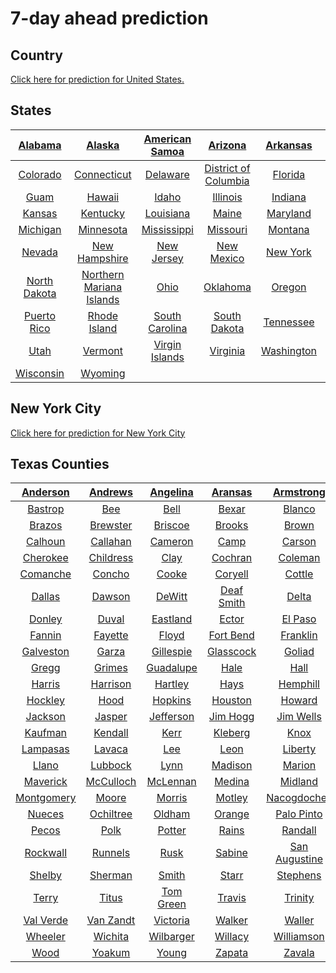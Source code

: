 # 7-day ahead prediction


Country
-------

[Click here for prediction for United States.](https://cosima9586.github.io/img/img7ahead/us.html)


States
------

| [Alabama](https://cosima9586.github.io/img/img7ahead/us-states/Alabama.html) | [Alaska](https://cosima9586.github.io/img/img7ahead/us-states/Alaska.html) | [American Samoa](https://cosima9586.github.io/img/img7ahead/us-states/American-Samoa.html) | [Arizona](https://cosima9586.github.io/img/img7ahead/us-states/Arizona.html) | [Arkansas](https://cosima9586.github.io/img/img7ahead/us-states/Arkansas.html) | [California](https://cosima9586.github.io/img/img7ahead/us-states/California.html) |
| :----------------------------------------------------------: | :----------------------------------------------------------: | :----------------------------------------------------------: | :----------------------------------------------------------: | :----------------------------------------------------------: | :----------------------------------------------------------: |
| [Colorado](https://cosima9586.github.io/img/img7ahead/us-states/Colorado.html) | [Connecticut](https://cosima9586.github.io/img/img7ahead/us-states/Connecticut.html) | [Delaware](https://cosima9586.github.io/img/img7ahead/us-states/Delaware.html) | [District of Columbia](https://cosima9586.github.io/img/img7ahead/us-states/District-of-Columbia.html) | [Florida](https://cosima9586.github.io/img/img7ahead/us-states/Florida.html) | [Georgia](https://cosima9586.github.io/img/img7ahead/us-states/Georgia.html) |
| [Guam](https://cosima9586.github.io/img/img7ahead/us-states/Guam.html) | [Hawaii](https://cosima9586.github.io/img/img7ahead/us-states/Hawaii.html) | [Idaho](https://cosima9586.github.io/img/img7ahead/us-states/Idaho.html) | [Illinois](https://cosima9586.github.io/img/img7ahead/us-states/Illinois.html) | [Indiana](https://cosima9586.github.io/img/img7ahead/us-states/Indiana.html) | [Iowa](https://cosima9586.github.io/img/img7ahead/us-states/Iowa.html) |
| [Kansas](https://cosima9586.github.io/img/img7ahead/us-states/Kansas.html) | [Kentucky](https://cosima9586.github.io/img/img7ahead/us-states/Kentucky.html) | [Louisiana](https://cosima9586.github.io/img/img7ahead/us-states/Louisiana.html) | [Maine](https://cosima9586.github.io/img/img7ahead/us-states/Maine.html) | [Maryland](https://cosima9586.github.io/img/img7ahead/us-states/Maryland.html) | [Massachusetts](https://cosima9586.github.io/img/img7ahead/us-states/Massachusetts.html) |
| [Michigan](https://cosima9586.github.io/img/img7ahead/us-states/Michigan.html) | [Minnesota](https://cosima9586.github.io/img/img7ahead/us-states/Minnesota.html) | [Mississippi](https://cosima9586.github.io/img/img7ahead/us-states/Mississippi.html) | [Missouri](https://cosima9586.github.io/img/img7ahead/us-states/Missouri.html) | [Montana](https://cosima9586.github.io/img/img7ahead/us-states/Montana.html) | [Nebraska](https://cosima9586.github.io/img/img7ahead/us-states/Nebraska.html) |
| [Nevada](https://cosima9586.github.io/img/img7ahead/us-states/Nevada.html) | [New Hampshire](https://cosima9586.github.io/img/img7ahead/us-states/New-Hampshire.html) | [New Jersey](https://cosima9586.github.io/img/img7ahead/us-states/New-Jersey.html) | [New Mexico](https://cosima9586.github.io/img/img7ahead/us-states/New-Mexico.html) | [New York](https://cosima9586.github.io/img/img7ahead/us-states/New-York.html) | [North Carolina](https://cosima9586.github.io/img/img7ahead/us-states/North-Carolina.html) |
| [North Dakota](https://cosima9586.github.io/img/img7ahead/us-states/North-Dakota.html) | [Northern Mariana Islands](https://cosima9586.github.io/img/img7ahead/us-states/Northern-Mariana-Islands.html) | [Ohio](https://cosima9586.github.io/img/img7ahead/us-states/Ohio.html) | [Oklahoma](https://cosima9586.github.io/img/img7ahead/us-states/Oklahoma.html) | [Oregon](https://cosima9586.github.io/img/img7ahead/us-states/Oregon.html) | [Pennsylvania](https://cosima9586.github.io/img/img7ahead/us-states/Pennsylvania.html) |
| [Puerto Rico](https://cosima9586.github.io/img/img7ahead/us-states/Puerto-Rico.html) | [Rhode Island](https://cosima9586.github.io/img/img7ahead/us-states/Rhode-Island.html) | [South Carolina](https://cosima9586.github.io/img/img7ahead/us-states/South-Carolina.html) | [South Dakota](https://cosima9586.github.io/img/img7ahead/us-states/South-Dakota.html) | [Tennessee](https://cosima9586.github.io/img/img7ahead/us-states/Tennessee.html) | [Texas](https://cosima9586.github.io/img/img7ahead/us-states/Texas.html) |
| [Utah](https://cosima9586.github.io/img/img7ahead/us-states/Utah.html) | [Vermont](https://cosima9586.github.io/img/img7ahead/us-states/Vermont.html) | [Virgin Islands](https://cosima9586.github.io/img/img7ahead/us-states/Virgin-Islands.html) | [Virginia](https://cosima9586.github.io/img/img7ahead/us-states/Virginia.html) | [Washington](https://cosima9586.github.io/img/img7ahead/us-states/Washington.html) | [West Virginia](https://cosima9586.github.io/img/img7ahead/us-states/West-Virginia.html) |
| [Wisconsin](https://cosima9586.github.io/img/img7ahead/us-states/Wisconsin.html) | [Wyoming](https://cosima9586.github.io/img/img7ahead/us-states/Wyoming.html) |                                                              |                                                              |                                                              |                                                              |

## New York City

[Click here for prediction for New York City](https://cosima9586.github.io/img/img7ahead/us-counties/New%20York-New%20York%20City.html)


Texas Counties
--------------

| [Anderson](https://cosima9586.github.io/img/img7ahead/us-counties/Texas-Anderson.html) | [Andrews](https://cosima9586.github.io/img/img7ahead/us-counties/Texas-Andrews.html) | [Angelina](https://cosima9586.github.io/img/img7ahead/us-counties/Texas-Angelina.html) | [Aransas](https://cosima9586.github.io/img/img7ahead/us-counties/Texas-Aransas.html) | [Armstrong](https://cosima9586.github.io/img/img7ahead/us-counties/Texas-Armstrong.html) | [Atascosa](https://cosima9586.github.io/img/img7ahead/us-counties/Texas-Atascosa.html) | [Austin](https://cosima9586.github.io/img/img7ahead/us-counties/Texas-Austin.html) | [Bandera](https://cosima9586.github.io/img/img7ahead/us-counties/Texas-Bandera.html) |
| :----------------------------------------------------------: | :----------------------------------------------------------: | :----------------------------------------------------------: | :----------------------------------------------------------: | :----------------------------------------------------------: | :----------------------------------------------------------: | :----------------------------------------------------------: | :----------------------------------------------------------: |
| [Bastrop](https://cosima9586.github.io/img/img7ahead/us-counties/Texas-Bastrop.html) | [Bee](https://cosima9586.github.io/img/img7ahead/us-counties/Texas-Bee.html) | [Bell](https://cosima9586.github.io/img/img7ahead/us-counties/Texas-Bell.html) | [Bexar](https://cosima9586.github.io/img/img7ahead/us-counties/Texas-Bexar.html) | [Blanco](https://cosima9586.github.io/img/img7ahead/us-counties/Texas-Blanco.html) | [Bosque](https://cosima9586.github.io/img/img7ahead/us-counties/Texas-Bosque.html) | [Bowie](https://cosima9586.github.io/img/img7ahead/us-counties/Texas-Bowie.html) | [Brazoria](https://cosima9586.github.io/img/img7ahead/us-counties/Texas-Brazoria.html) |
| [Brazos](https://cosima9586.github.io/img/img7ahead/us-counties/Texas-Brazos.html) | [Brewster](https://cosima9586.github.io/img/img7ahead/us-counties/Texas-Brewster.html) | [Briscoe](https://cosima9586.github.io/img/img7ahead/us-counties/Texas-Briscoe.html) | [Brooks](https://cosima9586.github.io/img/img7ahead/us-counties/Texas-Brooks.html) | [Brown](https://cosima9586.github.io/img/img7ahead/us-counties/Texas-Brown.html) | [Burleson](https://cosima9586.github.io/img/img7ahead/us-counties/Texas-Burleson.html) | [Burnet](https://cosima9586.github.io/img/img7ahead/us-counties/Texas-Burnet.html) | [Caldwell](https://cosima9586.github.io/img/img7ahead/us-counties/Texas-Caldwell.html) |
| [Calhoun](https://cosima9586.github.io/img/img7ahead/us-counties/Texas-Calhoun.html) | [Callahan](https://cosima9586.github.io/img/img7ahead/us-counties/Texas-Callahan.html) | [Cameron](https://cosima9586.github.io/img/img7ahead/us-counties/Texas-Cameron.html) | [Camp](https://cosima9586.github.io/img/img7ahead/us-counties/Texas-Camp.html) | [Carson](https://cosima9586.github.io/img/img7ahead/us-counties/Texas-Carson.html) | [Cass](https://cosima9586.github.io/img/img7ahead/us-counties/Texas-Cass.html) | [Castro](https://cosima9586.github.io/img/img7ahead/us-counties/Texas-Castro.html) | [Chambers](https://cosima9586.github.io/img/img7ahead/us-counties/Texas-Chambers.html) |
| [Cherokee](https://cosima9586.github.io/img/img7ahead/us-counties/Texas-Cherokee.html) | [Childress](https://cosima9586.github.io/img/img7ahead/us-counties/Texas-Childress.html) | [Clay](https://cosima9586.github.io/img/img7ahead/us-counties/Texas-Clay.html) | [Cochran](https://cosima9586.github.io/img/img7ahead/us-counties/Texas-Cochran.html) | [Coleman](https://cosima9586.github.io/img/img7ahead/us-counties/Texas-Coleman.html) | [Collin](https://cosima9586.github.io/img/img7ahead/us-counties/Texas-Collin.html) | [Colorado](https://cosima9586.github.io/img/img7ahead/us-counties/Texas-Colorado.html) | [Comal](https://cosima9586.github.io/img/img7ahead/us-counties/Texas-Comal.html) |
| [Comanche](https://cosima9586.github.io/img/img7ahead/us-counties/Texas-Comanche.html) | [Concho](https://cosima9586.github.io/img/img7ahead/us-counties/Texas-Concho.html) | [Cooke](https://cosima9586.github.io/img/img7ahead/us-counties/Texas-Cooke.html) | [Coryell](https://cosima9586.github.io/img/img7ahead/us-counties/Texas-Coryell.html) | [Cottle](https://cosima9586.github.io/img/img7ahead/us-counties/Texas-Cottle.html) | [Crane](https://cosima9586.github.io/img/img7ahead/us-counties/Texas-Crane.html) | [Crosby](https://cosima9586.github.io/img/img7ahead/us-counties/Texas-Crosby.html) | [Dallam](https://cosima9586.github.io/img/img7ahead/us-counties/Texas-Dallam.html) |
| [Dallas](https://cosima9586.github.io/img/img7ahead/us-counties/Texas-Dallas.html) | [Dawson](https://cosima9586.github.io/img/img7ahead/us-counties/Texas-Dawson.html) | [DeWitt](https://cosima9586.github.io/img/img7ahead/us-counties/Texas-DeWitt.html) | [Deaf Smith](https://cosima9586.github.io/img/img7ahead/us-counties/Texas-Deaf-Smith.html) | [Delta](https://cosima9586.github.io/img/img7ahead/us-counties/Texas-Delta.html) | [Denton](https://cosima9586.github.io/img/img7ahead/us-counties/Texas-Denton.html) | [Dickens](https://cosima9586.github.io/img/img7ahead/us-counties/Texas-Dickens.html) | [Dimmit](https://cosima9586.github.io/img/img7ahead/us-counties/Texas-Dimmit.html) |
| [Donley](https://cosima9586.github.io/img/img7ahead/us-counties/Texas-Donley.html) | [Duval](https://cosima9586.github.io/img/img7ahead/us-counties/Texas-Duval.html) | [Eastland](https://cosima9586.github.io/img/img7ahead/us-counties/Texas-Eastland.html) | [Ector](https://cosima9586.github.io/img/img7ahead/us-counties/Texas-Ector.html) | [El Paso](https://cosima9586.github.io/img/img7ahead/us-counties/Texas-El-Paso.html) | [Ellis](https://cosima9586.github.io/img/img7ahead/us-counties/Texas-Ellis.html) | [Erath](https://cosima9586.github.io/img/img7ahead/us-counties/Texas-Erath.html) | [Falls](https://cosima9586.github.io/img/img7ahead/us-counties/Texas-Falls.html) |
| [Fannin](https://cosima9586.github.io/img/img7ahead/us-counties/Texas-Fannin.html) | [Fayette](https://cosima9586.github.io/img/img7ahead/us-counties/Texas-Fayette.html) | [Floyd](https://cosima9586.github.io/img/img7ahead/us-counties/Texas-Floyd.html) | [Fort Bend](https://cosima9586.github.io/img/img7ahead/us-counties/Texas-Fort-Bend.html) | [Franklin](https://cosima9586.github.io/img/img7ahead/us-counties/Texas-Franklin.html) | [Freestone](https://cosima9586.github.io/img/img7ahead/us-counties/Texas-Freestone.html) | [Frio](https://cosima9586.github.io/img/img7ahead/us-counties/Texas-Frio.html) | [Gaines](https://cosima9586.github.io/img/img7ahead/us-counties/Texas-Gaines.html) |
| [Galveston](https://cosima9586.github.io/img/img7ahead/us-counties/Texas-Galveston.html) | [Garza](https://cosima9586.github.io/img/img7ahead/us-counties/Texas-Garza.html) | [Gillespie](https://cosima9586.github.io/img/img7ahead/us-counties/Texas-Gillespie.html) | [Glasscock](https://cosima9586.github.io/img/img7ahead/us-counties/Texas-Glasscock.html) | [Goliad](https://cosima9586.github.io/img/img7ahead/us-counties/Texas-Goliad.html) | [Gonzales](https://cosima9586.github.io/img/img7ahead/us-counties/Texas-Gonzales.html) | [Gray](https://cosima9586.github.io/img/img7ahead/us-counties/Texas-Gray.html) | [Grayson](https://cosima9586.github.io/img/img7ahead/us-counties/Texas-Grayson.html) |
| [Gregg](https://cosima9586.github.io/img/img7ahead/us-counties/Texas-Gregg.html) | [Grimes](https://cosima9586.github.io/img/img7ahead/us-counties/Texas-Grimes.html) | [Guadalupe](https://cosima9586.github.io/img/img7ahead/us-counties/Texas-Guadalupe.html) | [Hale](https://cosima9586.github.io/img/img7ahead/us-counties/Texas-Hale.html) | [Hall](https://cosima9586.github.io/img/img7ahead/us-counties/Texas-Hall.html) | [Hamilton](https://cosima9586.github.io/img/img7ahead/us-counties/Texas-Hamilton.html) | [Hansford](https://cosima9586.github.io/img/img7ahead/us-counties/Texas-Hansford.html) | [Hardin](https://cosima9586.github.io/img/img7ahead/us-counties/Texas-Hardin.html) |
| [Harris](https://cosima9586.github.io/img/img7ahead/us-counties/Texas-Harris.html) | [Harrison](https://cosima9586.github.io/img/img7ahead/us-counties/Texas-Harrison.html) | [Hartley](https://cosima9586.github.io/img/img7ahead/us-counties/Texas-Hartley.html) | [Hays](https://cosima9586.github.io/img/img7ahead/us-counties/Texas-Hays.html) | [Hemphill](https://cosima9586.github.io/img/img7ahead/us-counties/Texas-Hemphill.html) | [Henderson](https://cosima9586.github.io/img/img7ahead/us-counties/Texas-Henderson.html) | [Hidalgo](https://cosima9586.github.io/img/img7ahead/us-counties/Texas-Hidalgo.html) | [Hill](https://cosima9586.github.io/img/img7ahead/us-counties/Texas-Hill.html) |
| [Hockley](https://cosima9586.github.io/img/img7ahead/us-counties/Texas-Hockley.html) | [Hood](https://cosima9586.github.io/img/img7ahead/us-counties/Texas-Hood.html) | [Hopkins](https://cosima9586.github.io/img/img7ahead/us-counties/Texas-Hopkins.html) | [Houston](https://cosima9586.github.io/img/img7ahead/us-counties/Texas-Houston.html) | [Howard](https://cosima9586.github.io/img/img7ahead/us-counties/Texas-Howard.html) | [Hunt](https://cosima9586.github.io/img/img7ahead/us-counties/Texas-Hunt.html) | [Hutchinson](https://cosima9586.github.io/img/img7ahead/us-counties/Texas-Hutchinson.html) | [Jack](https://cosima9586.github.io/img/img7ahead/us-counties/Texas-Jack.html) |
| [Jackson](https://cosima9586.github.io/img/img7ahead/us-counties/Texas-Jackson.html) | [Jasper](https://cosima9586.github.io/img/img7ahead/us-counties/Texas-Jasper.html) | [Jefferson](https://cosima9586.github.io/img/img7ahead/us-counties/Texas-Jefferson.html) | [Jim Hogg](https://cosima9586.github.io/img/img7ahead/us-counties/Texas-Jim-Hogg.html) | [Jim Wells](https://cosima9586.github.io/img/img7ahead/us-counties/Texas-Jim-Wells.html) | [Johnson](https://cosima9586.github.io/img/img7ahead/us-counties/Texas-Johnson.html) | [Jones](https://cosima9586.github.io/img/img7ahead/us-counties/Texas-Jones.html) | [Karnes](https://cosima9586.github.io/img/img7ahead/us-counties/Texas-Karnes.html) |
| [Kaufman](https://cosima9586.github.io/img/img7ahead/us-counties/Texas-Kaufman.html) | [Kendall](https://cosima9586.github.io/img/img7ahead/us-counties/Texas-Kendall.html) | [Kerr](https://cosima9586.github.io/img/img7ahead/us-counties/Texas-Kerr.html) | [Kleberg](https://cosima9586.github.io/img/img7ahead/us-counties/Texas-Kleberg.html) | [Knox](https://cosima9586.github.io/img/img7ahead/us-counties/Texas-Knox.html) | [La Salle](https://cosima9586.github.io/img/img7ahead/us-counties/Texas-La-Salle.html) | [Lamar](https://cosima9586.github.io/img/img7ahead/us-counties/Texas-Lamar.html) | [Lamb](https://cosima9586.github.io/img/img7ahead/us-counties/Texas-Lamb.html) |
| [Lampasas](https://cosima9586.github.io/img/img7ahead/us-counties/Texas-Lampasas.html) | [Lavaca](https://cosima9586.github.io/img/img7ahead/us-counties/Texas-Lavaca.html) | [Lee](https://cosima9586.github.io/img/img7ahead/us-counties/Texas-Lee.html) | [Leon](https://cosima9586.github.io/img/img7ahead/us-counties/Texas-Leon.html) | [Liberty](https://cosima9586.github.io/img/img7ahead/us-counties/Texas-Liberty.html) | [Limestone](https://cosima9586.github.io/img/img7ahead/us-counties/Texas-Limestone.html) | [Lipscomb](https://cosima9586.github.io/img/img7ahead/us-counties/Texas-Lipscomb.html) | [Live Oak](https://cosima9586.github.io/img/img7ahead/us-counties/Texas-Live-Oak.html) |
| [Llano](https://cosima9586.github.io/img/img7ahead/us-counties/Texas-Llano.html) | [Lubbock](https://cosima9586.github.io/img/img7ahead/us-counties/Texas-Lubbock.html) | [Lynn](https://cosima9586.github.io/img/img7ahead/us-counties/Texas-Lynn.html) | [Madison](https://cosima9586.github.io/img/img7ahead/us-counties/Texas-Madison.html) | [Marion](https://cosima9586.github.io/img/img7ahead/us-counties/Texas-Marion.html) | [Martin](https://cosima9586.github.io/img/img7ahead/us-counties/Texas-Martin.html) | [Mason](https://cosima9586.github.io/img/img7ahead/us-counties/Texas-Mason.html) | [Matagorda](https://cosima9586.github.io/img/img7ahead/us-counties/Texas-Matagorda.html) |
| [Maverick](https://cosima9586.github.io/img/img7ahead/us-counties/Texas-Maverick.html) | [McCulloch](https://cosima9586.github.io/img/img7ahead/us-counties/Texas-McCulloch.html) | [McLennan](https://cosima9586.github.io/img/img7ahead/us-counties/Texas-McLennan.html) | [Medina](https://cosima9586.github.io/img/img7ahead/us-counties/Texas-Medina.html) | [Midland](https://cosima9586.github.io/img/img7ahead/us-counties/Texas-Midland.html) | [Milam](https://cosima9586.github.io/img/img7ahead/us-counties/Texas-Milam.html) | [Mitchell](https://cosima9586.github.io/img/img7ahead/us-counties/Texas-Mitchell.html) | [Montague](https://cosima9586.github.io/img/img7ahead/us-counties/Texas-Montague.html) |
| [Montgomery](https://cosima9586.github.io/img/img7ahead/us-counties/Texas-Montgomery.html) | [Moore](https://cosima9586.github.io/img/img7ahead/us-counties/Texas-Moore.html) | [Morris](https://cosima9586.github.io/img/img7ahead/us-counties/Texas-Morris.html) | [Motley](https://cosima9586.github.io/img/img7ahead/us-counties/Texas-Motley.html) | [Nacogdoches](https://cosima9586.github.io/img/img7ahead/us-counties/Texas-Nacogdoches.html) | [Navarro](https://cosima9586.github.io/img/img7ahead/us-counties/Texas-Navarro.html) | [Newton](https://cosima9586.github.io/img/img7ahead/us-counties/Texas-Newton.html) | [Nolan](https://cosima9586.github.io/img/img7ahead/us-counties/Texas-Nolan.html) |
| [Nueces](https://cosima9586.github.io/img/img7ahead/us-counties/Texas-Nueces.html) | [Ochiltree](https://cosima9586.github.io/img/img7ahead/us-counties/Texas-Ochiltree.html) | [Oldham](https://cosima9586.github.io/img/img7ahead/us-counties/Texas-Oldham.html) | [Orange](https://cosima9586.github.io/img/img7ahead/us-counties/Texas-Orange.html) | [Palo Pinto](https://cosima9586.github.io/img/img7ahead/us-counties/Texas-Palo-Pinto.html) | [Panola](https://cosima9586.github.io/img/img7ahead/us-counties/Texas-Panola.html) | [Parker](https://cosima9586.github.io/img/img7ahead/us-counties/Texas-Parker.html) | [Parmer](https://cosima9586.github.io/img/img7ahead/us-counties/Texas-Parmer.html) |
| [Pecos](https://cosima9586.github.io/img/img7ahead/us-counties/Texas-Pecos.html) | [Polk](https://cosima9586.github.io/img/img7ahead/us-counties/Texas-Polk.html) | [Potter](https://cosima9586.github.io/img/img7ahead/us-counties/Texas-Potter.html) | [Rains](https://cosima9586.github.io/img/img7ahead/us-counties/Texas-Rains.html) | [Randall](https://cosima9586.github.io/img/img7ahead/us-counties/Texas-Randall.html) | [Red River](https://cosima9586.github.io/img/img7ahead/us-counties/Texas-Red-River.html) | [Roberts](https://cosima9586.github.io/img/img7ahead/us-counties/Texas-Roberts.html) | [Robertson](https://cosima9586.github.io/img/img7ahead/us-counties/Texas-Robertson.html) |
| [Rockwall](https://cosima9586.github.io/img/img7ahead/us-counties/Texas-Rockwall.html) | [Runnels](https://cosima9586.github.io/img/img7ahead/us-counties/Texas-Runnels.html) | [Rusk](https://cosima9586.github.io/img/img7ahead/us-counties/Texas-Rusk.html) | [Sabine](https://cosima9586.github.io/img/img7ahead/us-counties/Texas-Sabine.html) | [San Augustine](https://cosima9586.github.io/img/img7ahead/us-counties/Texas-San-Augustine.html) | [San Jacinto](https://cosima9586.github.io/img/img7ahead/us-counties/Texas-San-Jacinto.html) | [San Patricio](https://cosima9586.github.io/img/img7ahead/us-counties/Texas-San-Patricio.html) | [Scurry](https://cosima9586.github.io/img/img7ahead/us-counties/Texas-Scurry.html) |
| [Shelby](https://cosima9586.github.io/img/img7ahead/us-counties/Texas-Shelby.html) | [Sherman](https://cosima9586.github.io/img/img7ahead/us-counties/Texas-Sherman.html) | [Smith](https://cosima9586.github.io/img/img7ahead/us-counties/Texas-Smith.html) | [Starr](https://cosima9586.github.io/img/img7ahead/us-counties/Texas-Starr.html) | [Stephens](https://cosima9586.github.io/img/img7ahead/us-counties/Texas-Stephens.html) | [Swisher](https://cosima9586.github.io/img/img7ahead/us-counties/Texas-Swisher.html) | [Tarrant](https://cosima9586.github.io/img/img7ahead/us-counties/Texas-Tarrant.html) | [Taylor](https://cosima9586.github.io/img/img7ahead/us-counties/Texas-Taylor.html) |
| [Terry](https://cosima9586.github.io/img/img7ahead/us-counties/Texas-Terry.html) | [Titus](https://cosima9586.github.io/img/img7ahead/us-counties/Texas-Titus.html) | [Tom Green](https://cosima9586.github.io/img/img7ahead/us-counties/Texas-Tom-Green.html) | [Travis](https://cosima9586.github.io/img/img7ahead/us-counties/Texas-Travis.html) | [Trinity](https://cosima9586.github.io/img/img7ahead/us-counties/Texas-Trinity.html) | [Tyler](https://cosima9586.github.io/img/img7ahead/us-counties/Texas-Tyler.html) | [Upshur](https://cosima9586.github.io/img/img7ahead/us-counties/Texas-Upshur.html) | [Uvalde](https://cosima9586.github.io/img/img7ahead/us-counties/Texas-Uvalde.html) |
| [Val Verde](https://cosima9586.github.io/img/img7ahead/us-counties/Texas-Val-Verde.html) | [Van Zandt](https://cosima9586.github.io/img/img7ahead/us-counties/Texas-Van-Zandt.html) | [Victoria](https://cosima9586.github.io/img/img7ahead/us-counties/Texas-Victoria.html) | [Walker](https://cosima9586.github.io/img/img7ahead/us-counties/Texas-Walker.html) | [Waller](https://cosima9586.github.io/img/img7ahead/us-counties/Texas-Waller.html) | [Washington](https://cosima9586.github.io/img/img7ahead/us-counties/Texas-Washington.html) | [Webb](https://cosima9586.github.io/img/img7ahead/us-counties/Texas-Webb.html) | [Wharton](https://cosima9586.github.io/img/img7ahead/us-counties/Texas-Wharton.html) |
| [Wheeler](https://cosima9586.github.io/img/img7ahead/us-counties/Texas-Wheeler.html) | [Wichita](https://cosima9586.github.io/img/img7ahead/us-counties/Texas-Wichita.html) | [Wilbarger](https://cosima9586.github.io/img/img7ahead/us-counties/Texas-Wilbarger.html) | [Willacy](https://cosima9586.github.io/img/img7ahead/us-counties/Texas-Willacy.html) | [Williamson](https://cosima9586.github.io/img/img7ahead/us-counties/Texas-Williamson.html) | [Wilson](https://cosima9586.github.io/img/img7ahead/us-counties/Texas-Wilson.html) | [Winkler](https://cosima9586.github.io/img/img7ahead/us-counties/Texas-Winkler.html) | [Wise](https://cosima9586.github.io/img/img7ahead/us-counties/Texas-Wise.html) |
| [Wood](https://cosima9586.github.io/img/img7ahead/us-counties/Texas-Wood.html) | [Yoakum](https://cosima9586.github.io/img/img7ahead/us-counties/Texas-Yoakum.html) | [Young](https://cosima9586.github.io/img/img7ahead/us-counties/Texas-Young.html) | [Zapata](https://cosima9586.github.io/img/img7ahead/us-counties/Texas-Zapata.html) | [Zavala](https://cosima9586.github.io/img/img7ahead/us-counties/Texas-Zavala.html) |                                                              |                                                              |                                                              |
